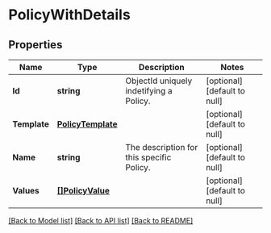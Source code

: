 # PolicyWithDetails

## Properties
Name | Type | Description | Notes
------------ | ------------- | ------------- | -------------
**Id** | **string** | ObjectId uniquely indetifying a Policy. | [optional] [default to null]
**Template** | [**PolicyTemplate**](PolicyTemplate.md) |  | [optional] [default to null]
**Name** | **string** | The description for this specific Policy. | [optional] [default to null]
**Values** | [**[]PolicyValue**](PolicyValue.md) |  | [optional] [default to null]

[[Back to Model list]](../README.md#documentation-for-models) [[Back to API list]](../README.md#documentation-for-api-endpoints) [[Back to README]](../README.md)


